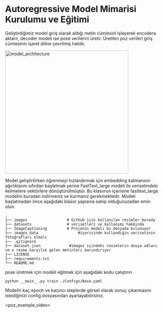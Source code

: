 # Autoregressive Model Mimarisi Kurulumu ve Eğitimi
Geliştirdiğimiz model giriş olarak aldığı metin cümlesini işleyerek encodera aktarır, decoder modeli ise pose verilerini üretir. Üretilen poz verileri giriş cümlesinin işaret diline çevrilmiş halidir.

<img src="https://github.com/user-attachments/assets/9980cb33-2947-43a8-b54d-63581d861fdd" alt="model_architecture" width="400" height="400">


Model geliştirilirken öğrenmeyi hızlandırmak için embedding katmanının ağırlıklarını sıfırdan başlatmak yerine FastText_large modeli ile verisetindeki kelimelere vektörlere dönüştürülmüştür.
Bu klasorun içerisine fasttext_large modelini buradan indirmeniz ve kurmanız gerekmektedir.
Modeli başlatmadan önce aşağıdaki klasor yapısına sahip olduğunuzadan emin olun. 

    .
    ├── images                  # Github için kullanılan resimler burada 
    ├── datasets                # verisetleri ve kullanımı hakkında 
    ├── İmageCaptioning         # Projenin modeli bu dosyada bulunuyor
    ├── images_data                  #içerisinde kullandığın verisetinin fotoğrafları olmalı
    ├── .gitignore            
    ├── dataset.json             #images içindeki resimlerin dosya adları ve o resme karşılık gelen metinleri barındırıyor 
    ├── LICENSE
    ├── requirements.txt
    └── README.md


pose üretmek için modeli eğitmek için aşağıdaki kodu çalıştırın

 ```
python __main__.py train ./Configs/Base.yaml
 ```

Modelin kaç epoch ve kaçıncı steplerde görsel olarak sonuç çıkarmasını istediğinizi config dosyasından ayarlayabilirsiniz. 

<poz_example_video>
